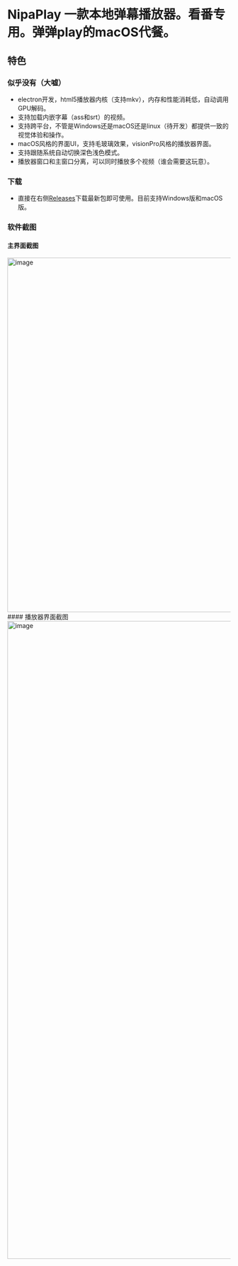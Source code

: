# NipaPlay 一款本地弹幕播放器。看番专用。弹弹play的macOS代餐。
## 特色
### 似乎没有（大嘘）
- electron开发，html5播放器内核（支持mkv），内存和性能消耗低，自动调用GPU解码。
- 支持加载内嵌字幕（ass和srt）的视频。
- 支持跨平台，不管是Windows还是macOS还是linux（待开发）都提供一致的视觉体验和操作。
- macOS风格的界面UI，支持毛玻璃效果，visionPro风格的播放器界面。
- 支持跟随系统自动切换深色浅色模式。
- 播放器窗口和主窗口分离，可以同时播放多个视频（谁会需要这玩意）。
### 下载
- 直接在右侧[Releases](https://github.com/MCDFsteve/NipaPlay/releases)下载最新包即可使用。目前支持Windows版和macOS版。

### 软件截图
#### 主界面截图
<img width="800" alt="image" src="https://github.com/MCDFsteve/NipaPlay/assets/71605531/6a6f7805-23bf-4712-b709-afb12447b884">
#### 播放器界面截图
<img width="1440" alt="image" src="https://github.com/MCDFsteve/NipaPlay/assets/71605531/2c37c540-abad-4490-ba55-94f28c33f4fc">

